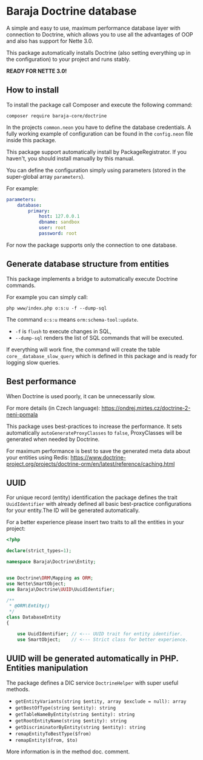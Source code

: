 Baraja Doctrine database
========================

A simple and easy to use, maximum performance database layer with connection to Doctrine, which allows you to use all the advantages of OOP and also has support for Nette 3.0.

This package automatically installs Doctrine (also setting everything up in the configuration) to your project and runs stably.

**READY FOR NETTE 3.0!**

How to install
--------------

To install the package call Composer and execute the following command:

```shell
composer require baraja-core/doctrine
```

In the projects `common.neon` you have to define the database credentials. A fully working example of configuration can be found in the `config.neon` file inside this package.

This package support automatically install by PackageRegistrator. If you haven't, you should install manually by this manual.

You can define the configuration simply using parameters (stored in the super-global array `parameters`).

For example:

```yaml
parameters:
	database:
		primary:
			host: 127.0.0.1
			dbname: sandbox
			user: root
			password: root
```

For now the package supports only the connection to one database.

Generate database structure from entities
-----------------------------------------

This package implements a bridge to automatically execute Doctrine commands.

For example you can simply call:

```shell
php www/index.php o:s:u -f --dump-sql
```

The command `o:s:u` means `orm:schema-tool:update`.

- `-f` is `flush` to execute changes in SQL,
- `--dump-sql` renders the list of SQL commands that will be executed.

If everything will work fine, the command will create the table `core__database_slow_query` which is defined in this package and is ready for logging slow queries.

Best performance
----------------

When Doctrine is used poorly, it can be unnecessarily slow.

For more details (in Czech language): https://ondrej.mirtes.cz/doctrine-2-neni-pomala

This package uses best-practices to increase the performance. It sets automatically `autoGenerateProxyClasses` to `false`, ProxyClasses will be generated when needed by Doctrine.

For maximum performance is best to save the generated meta data about your entities using Redis: https://www.doctrine-project.org/projects/doctrine-orm/en/latest/reference/caching.html

UUID
----

For unique record (entity) identification the package defines the trait `UuidIdentifier` with already defined all basic best-practice configurations for your entity.The ID will be generated automatically.

For a better experience please insert two traits to all the entities in your project:

```php
<?php

declare(strict_types=1);

namespace Baraja\Doctrine\Entity;


use Doctrine\ORM\Mapping as ORM;
use Nette\SmartObject;
use Baraja\Doctrine\UUID\UuidIdentifier;

/**
 * @ORM\Entity()
 */
class DatabaseEntity
{

	use UuidIdentifier; // <--- UUID trait for entity identifier.
	use SmartObject;    // <--- Strict class for better experience.
```

UUID will be generated automatically in PHP.
Entities manipulation
--------------------------

The package defines a DIC service `DoctrineHelper` with super useful methods.

- `getEntityVariants(string $entity, array $exclude = null): array`
- `getBestOfType(string $entity): string`
- `getTableNameByEntity(string $entity): string`
- `getRootEntityName(string $entity): string`
- `getDiscriminatorByEntity(string $entity): string`
- `remapEntityToBestType($from)`
- `remapEntity($from, $to)`

More information is in the method doc. comment.

